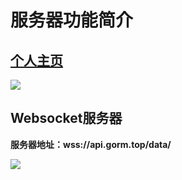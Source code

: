 # 服务器功能简介

##  [个人主页](https://api.gorm.top)

![](http://tuchuang.deloped.com/PicGomy-index.jpg)

## Websocket服务器

**服务器地址：wss://api.gorm.top/data/**

![](http://tuchuang.deloped.com/PicGowebsocket-tets.jpg)